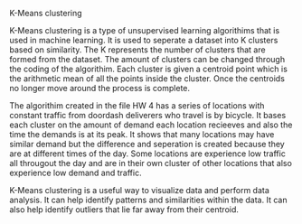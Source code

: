 K-Means clustering

K-Means clustering is a type of unsupervised learning algorithims that is used in machine learning. It is used to seperate a dataset into K clusters based on similarity. The K represents the number of clusters that are formed from the dataset. The amount of clusters can be changed through the coding of the algorithim. Each cluster is given a centroid point which is the arithmetic mean of all the points inside the cluster. Once the centroids no longer move around the process is complete.

The algorithim created in the file HW 4 has a series of locations with constant traffic from doordash deliverers who travel is by bicycle. It bases each cluster on the amount of demand each location recieeves and also the time the demands is at its peak. It shows that many locations may have similar demand but the difference and seperation is created because they are at different times of the day. Some locations are experience low traffic all througout the day and are in their own cluster of other locations that also experience low demand and traffic. 

K-Means clustering is a useful way to visualize data and perform data analysis. It can help identify patterns and similarities within the data. It can also help identify outliers that lie far away from their centroid.

